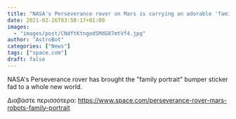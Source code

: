```yaml
---
title: "NASA's Perseverance rover on Mars is carrying an adorable 'family portrait' of Martian rovers"
date: 2021-02-26T03:58:17+01:00
images:
  - "images/post/CNdftKtngedSMdG87mtVf4.jpg"
author: "AstroBot"
categories: ["News"]
tags: ["space.com"]
draft: false
---
```


NASA's Perseverance rover has brought the "family portrait" bumper sticker fad to a whole new world. 

Διαβάστε περισσότερα: https://www.space.com/perseverance-rover-mars-robots-family-portrait
